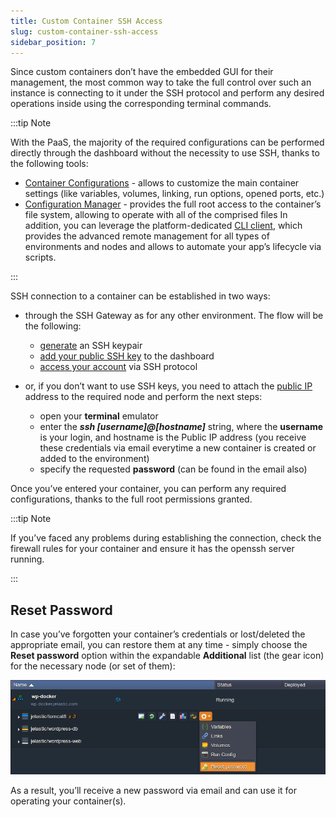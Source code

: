 ```yaml
---
title: Custom Container SSH Access
slug: custom-container-ssh-access
sidebar_position: 7
---
```


Since custom containers don’t have the embedded GUI for their management, the most common way to take the full control over such an instance is connecting to it under the SSH protocol and perform any desired operations inside using the corresponding terminal commands.

:::tip Note

With the PaaS, the majority of the required configurations can be performed directly through the dashboard without the necessity to use SSH, thanks to the following tools:

- [Container Configurations](/container/container-configuration/configuration-tools) - allows to customize the main container settings (like variables, volumes, linking, run options, opened ports, etc.)
- [Configuration Manager](/container/container-configuration/configuration-tools#configuration-file-manager) - provides the full root access to the container’s file system, allowing to operate with all of the comprised files
  In addition, you can leverage the platform-dedicated [CLI client](/deployment-tools/api-&-cli/platform-cli/platform-cli-overview), which provides the advanced remote management for all types of environments and nodes and allows to automate your app’s lifecycle via scripts.

:::

SSH connection to a container can be established in two ways:

- through the SSH Gateway as for any other environment. The flow will be the following:

  - [generate](/deployment-tools/ssh/generate-ssh-key) an SSH keypair
  - [add your public SSH key](/deployment-tools/ssh/add-ssh-key) to the dashboard
  - [access your account](/deployment-tools/ssh/ssh-access/overview) via SSH protocol

- or, if you don’t want to use SSH keys, you need to attach the [public IP](/application-setting/external-access-to-applications/public-ip) address to the required node and perform the next steps:

  - open your **terminal** emulator
  - enter the **_ssh [username]@[hostname]_** string, where the **username** is your login, and hostname is the Public IP address (you receive these credentials via email everytime a new container is created or added to the environment)
  - specify the requested **password** (can be found in the email also)

Once you’ve entered your container, you can perform any required configurations, thanks to the full root permissions granted.

:::tip Note

If you’ve faced any problems during establishing the connection, check the firewall rules for your container and ensure it has the openssh server running.

:::

## Reset Password

In case you’ve forgotten your container’s credentials or lost/deleted the appropriate email, you can restore them at any time - simply choose the **Reset password** option within the expandable **Additional** list (the gear icon) for the necessary node (or set of them):

![Locale Dropdown](./img/CustomContainerSSHAccess/01reset-pass-new.png)

As a result, you’ll receive a new password via email and can use it for operating your container(s).
